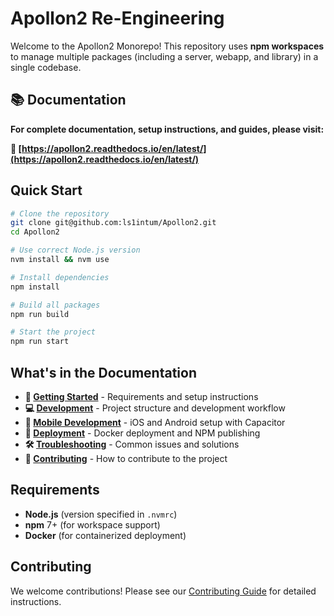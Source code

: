 # Apollon2 Re-Engineering

Welcome to the Apollon2 Monorepo! This repository uses **npm workspaces** to manage multiple packages (including a server, webapp, and library) in a single codebase.

## 📚 Documentation

**For complete documentation, setup instructions, and guides, please visit:**

**🔗 [https://apollon2.readthedocs.io/en/latest/](https://apollon2.readthedocs.io/en/latest/)**

## Quick Start

```bash
# Clone the repository
git clone git@github.com:ls1intum/Apollon2.git
cd Apollon2

# Use correct Node.js version
nvm install && nvm use

# Install dependencies
npm install

# Build all packages
npm run build

# Start the project
npm run start
```

## What's in the Documentation

- **🚀 [Getting Started](https://apollon2.readthedocs.io/en/latest/getting-started/requirements.html)** - Requirements and setup instructions
- **💻 [Development](https://apollon2.readthedocs.io/en/latest/development/project-structure.html)** - Project structure and development workflow
- **📱 [Mobile Development](https://apollon2.readthedocs.io/en/latest/mobile/ios-android-setup.html)** - iOS and Android setup with Capacitor
- **🚀 [Deployment](https://apollon2.readthedocs.io/en/latest/deployment/docker.html)** - Docker deployment and NPM publishing
- **🛠️ [Troubleshooting](https://apollon2.readthedocs.io/en/latest/troubleshooting/common-issues.html)** - Common issues and solutions
- **🤝 [Contributing](https://apollon2.readthedocs.io/en/latest/contributing.html)** - How to contribute to the project

## Requirements

- **Node.js** (version specified in `.nvmrc`)
- **npm** 7+ (for workspace support)
- **Docker** (for containerized deployment)

## Contributing

We welcome contributions! Please see our [Contributing Guide](https://apollon2.readthedocs.io/en/latest/contributing.html) for detailed instructions.
